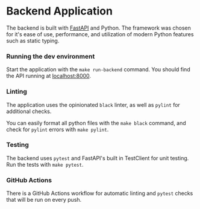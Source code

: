 # Backend Application

The backend is built with [FastAPI](https://fastapi.tiangolo.com/) and Python.  The framework was chosen for it's ease of use, performance, and utilization of modern Python features such as static typing.

### Running the dev environment
Start the application with the `make run-backend` command. You should find the API running at [localhost:8000](localhost:8000).

### Linting
The application uses the opinionated `black` linter, as well as `pylint` for additional checks.

You can easily format all python files with the `make black` command, and check for `pylint` errors with `make pylint`.

### Testing
The backend uses `pytest` and FastAPI's built in TestClient for unit testing.  Run the tests with `make pytest`.

### GitHub Actions
There is a GitHub Actions workflow for automatic linting and `pytest` checks that will be run on every push.



